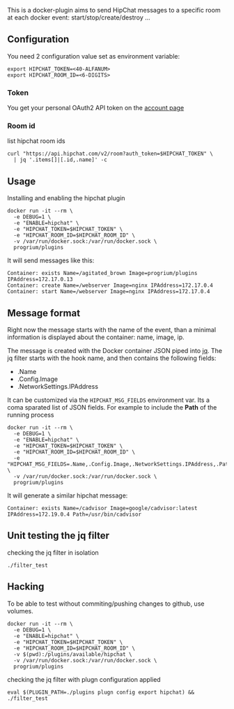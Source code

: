 This is a docker-plugin aims to send HipChat messages to a specific
room at each docker event: start/stop/create/destroy ...

## Configuration

You need 2 configuration value set as environment variable:

```
export HIPCHAT_TOKEN=<40-ALFANUM>
export HIPCHAT_ROOM_ID=<6-DIGITS>
```

### Token

You get your personal OAuth2 API token on the
[account page](https://sequenceiq.hipchat.com/account/api)

### Room id

list hipchat room ids
```
curl "https://api.hipchat.com/v2/room?auth_token=$HIPCHAT_TOKEN" \
  | jq '.items[]|[.id,.name]' -c
```

## Usage

Installing and enabling the hipchat plugin

```
docker run -it --rm \
  -e DEBUG=1 \
  -e "ENABLE=hipchat" \
  -e "HIPCHAT_TOKEN=$HIPCHAT_TOKEN" \
  -e "HIPCHAT_ROOM_ID=$HIPCHAT_ROOM_ID" \
  -v /var/run/docker.sock:/var/run/docker.sock \
  progrium/plugins
```

It will send messages like this:

```
Container: exists Name=/agitated_brown Image=progrium/plugins IPAddress=172.17.0.13
Container: create Name=/webserver Image=nginx IPAddress=172.17.0.4
Container: start Name=/webserver Image=nginx IPAddress=172.17.0.4
```

## Message format

Right now the message starts with the name of the event, than a minimal
information is displayed about the container: name, image, ip.

The message is created with the Docker container JSON piped into [jq](http://stedolan.github.io/jq/). 
The jq filter starts with the hook name, and then contains the following fields:

- .Name  
- .Config.Image
- .NetworkSettings.IPAddress

It can be customized via the `HIPCHAT_MSG_FIELDS` environment var. Its a coma
sparated list of JSON fields. For example to include the **Path** of the running process

```
docker run -it --rm \
  -e DEBUG=1 \
  -e "ENABLE=hipchat" \
  -e "HIPCHAT_TOKEN=$HIPCHAT_TOKEN" \
  -e "HIPCHAT_ROOM_ID=$HIPCHAT_ROOM_ID" \
  -e "HIPCHAT_MSG_FIELDS=.Name,.Config.Image,.NetworkSettings.IPAddress,.Path" \
  -v /var/run/docker.sock:/var/run/docker.sock \
  progrium/plugins
```

It will generate a similar hipchat message:
```
Container: exists Name=/cadvisor Image=google/cadvisor:latest IPAddress=172.19.0.4 Path=/usr/bin/cadvisor
```

## Unit testing the jq filter

checking the jq filter in isolation
```
./filter_test
```

## Hacking

To be able to test without commiting/pushing changes to github, use volumes.

```
docker run -it --rm \
  -e DEBUG=1 \
  -e "ENABLE=hipchat" \
  -e "HIPCHAT_TOKEN=$HIPCHAT_TOKEN" \
  -e "HIPCHAT_ROOM_ID=$HIPCHAT_ROOM_ID" \
  -v $(pwd):/plugins/available/hipchat \
  -v /var/run/docker.sock:/var/run/docker.sock \
  progrium/plugins
```

checking the jq filter with plugn configuration applied
```
eval $(PLUGIN_PATH=./plugins plugn config export hipchat) && ./filter_test
```
